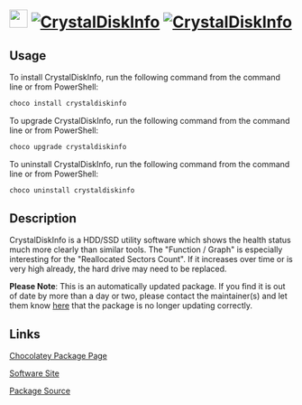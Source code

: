 ﻿# <img src="https://cdn.jsdelivr.net/gh/mkevenaar/chocolatey-packages@4d349e0b09441183caae77f7edd748f216ab7d21/icons/crystaldiskinfo.png" width="32" height="32"/> [![CrystalDiskInfo](https://img.shields.io/chocolatey/v/crystaldiskinfo.svg?label=CrystalDiskInfo)](https://community.chocolatey.org/packages/crystaldiskinfo) [![CrystalDiskInfo](https://img.shields.io/chocolatey/dt/crystaldiskinfo.svg)](https://community.chocolatey.org/packages/crystaldiskinfo)

## Usage

To install CrystalDiskInfo, run the following command from the command line or from PowerShell:

```powershell
choco install crystaldiskinfo
```

To upgrade CrystalDiskInfo, run the following command from the command line or from PowerShell:

```powershell
choco upgrade crystaldiskinfo
```

To uninstall CrystalDiskInfo, run the following command from the command line or from PowerShell:

```powershell
choco uninstall crystaldiskinfo
```

## Description

CrystalDiskInfo is a HDD/SSD utility software which shows the health status much more clearly than similar tools.
The "Function / Graph" is especially interesting for the "Reallocated Sectors Count".
If it increases over time or is very high already, the hard drive may need to be replaced.

**Please Note**: This is an automatically updated package. If you find it is
out of date by more than a day or two, please contact the maintainer(s) and
let them know [here](https://github.com/mkevenaar/chocolatey-packages/issues) that the package is no longer updating correctly.


## Links

[Chocolatey Package Page](https://community.chocolatey.org/packages/crystaldiskinfo)

[Software Site](https://crystalmark.info/en/software/crystaldiskinfo/)

[Package Source](https://github.com/mkevenaar/chocolatey-packages/tree/master/automatic/crystaldiskinfo)

